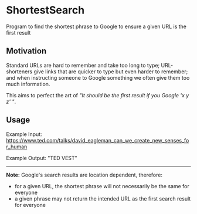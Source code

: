 # ShortestSearch
Program to find the shortest phrase to Google to ensure a given URL is the first result

## Motivation
Standard URLs are hard to remember and take too long to type; URL-shorteners give links that are quicker to type but even harder to remember; and when instructing someone to Google something we often give them too much information.

This aims to perfect the art of *"It should be the first result if you Google 'x y z' "*.

## Usage
Example Input: https://www.ted.com/talks/david_eagleman_can_we_create_new_senses_for_human

Example Output: "TED VEST"

---

**Note:** Google's search results are location dependent, therefore:
* for a given URL, the shortest phrase will not necessarily be the same for everyone
* a given phrase may not return the intended URL as the first search result for everyone
